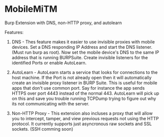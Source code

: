 MobileMiTM
==========

Burp Extension with DNS, non-HTTP proxy, and autolearn

Features:

1. DNS -  Thes feature makes it easier to use invisible proxies with mobile devices. Set a DNS responding IP Address
   and start the DNS listener. (Must run burp as root). Now set the mobile device's DNS to the same IP address that
   is running BURPSuite. Create invisible listeners for the identified Ports or enable AutoLearn.

2. AutoLearn - AutoLearn starts a service that looks for connections to the host machine. If the Port is not already 
   open then it will automatically create an invisible proxy listener in BURP Suite. This is useful for mobile apps 
   that don't use common port. Say for instance the app sends HTTPS over port 4443 instead of the normal 443. AutoLearn
   will pick up on this and save you trouble running TCPDump trying to figure out why its not communicating with the 
   server.

3. Non-HTTP Proxy - This extension also incluses a proxy that will allow you to intercept, tamper, and view previous 
   requests not using the HTTP protocol. It currently supports just asyncronous raw sockets and SSL sockets. (SSH 
   comming soon)



